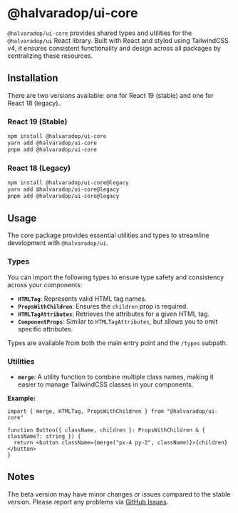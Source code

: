 # @halvaradop/ui-core

`@halvaradop/ui-core` provides shared types and utilities for the `@halvaradop/ui` React library. Built with React and styled using TailwindCSS v4, it ensures consistent functionality and design across all packages by centralizing these resources.

## Installation

There are two versions available: one for React 19 (stable) and one for React 18 (legacy)..

### React 19 (Stable)

```bash
npm install @halvaradop/ui-core
yarn add @halvaradop/ui-core
pnpm add @halvaradop/ui-core
```

### React 18 (Legacy)

```bash
npm install @halvaradop/ui-core@legacy
yarn add @halvaradop/ui-core@legacy
pnpm add @halvaradop/ui-core@legacy
```

## Usage

The core package provides essential utilities and types to streamline development with `@halvaradop/ui`.

### Types

You can import the following types to ensure type safety and consistency across your components:

- **`HTMLTag`**: Represents valid HTML tag names.
- **`PropsWithChildren`**: Ensures the `children` prop is required.
- **`HTMLTagAttributes`**: Retrieves the attributes for a given HTML tag.
- **`ComponentProps`**: Similar to `HTMLTagAttributes`, but allows you to omit specific attributes.

Types are available from both the main entry point and the `/types` subpath.

### Utilities

- **`merge`**: A utility function to combine multiple class names, making it easier to manage TailwindCSS classes in your components.

**Example:**

```tsx
import { merge, HTMLTag, PropsWithChildren } from "@halvaradop/ui-core"

function Button({ className, children }: PropsWithChildren & { className?: string }) {
  return <button className={merge("px-4 py-2", className)}>{children}</button>
}
```

## Notes

The beta version may have minor changes or issues compared to the stable version. Please report any problems via [GitHub Issues](https://github.com/halvaradop/ui/issues).
